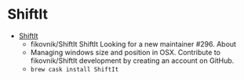 # ShiftIt
- [ShiftIt](https://github.com/fikovnik/ShiftIt/)
  -  fikovnik/ShiftIt ShiftIt  Looking for a new maintainer #296. About
  - Managing windows size and position in OSX. Contribute to fikovnik/ShiftIt development by creating an account on GitHub.
  - `brew cask install ShiftIt`
